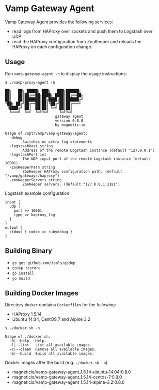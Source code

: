 # Vamp Gateway Agent

Vamp Gateway Agent provides the following services: 

- read logs from HAProxy over sockets and push them to Logstash over UDP
- read the HAProxy configuration from ZooKeeper and reloads the HAProxy on each configuration change.

## Usage

Run `vamp-gateway-agent -h` to display the usage instructions:

```
$ ./vamp-proxy-agent -h

██╗   ██╗ █████╗ ███╗   ███╗██████╗
██║   ██║██╔══██╗████╗ ████║██╔══██╗
██║   ██║███████║██╔████╔██║██████╔╝
╚██╗ ██╔╝██╔══██║██║╚██╔╝██║██╔═══╝
 ╚████╔╝ ██║  ██║██║ ╚═╝ ██║██║
  ╚═══╝  ╚═╝  ╚═╝╚═╝     ╚═╝╚═╝
                       gateway agent
                       version 0.8.0
                       by magnetic.io
                                       
Usage of /opt/vamp/vamp-gateway-agent:
  -debug
    	Switches on extra log statements
  -logstashHost string
    	Address of the remote Logstash instance (default "127.0.0.1")
  -logstashPort int
    	The UDP input port of the remote Logstash instance (default 10001)
  -zooKeeperPath string
    	ZooKeeper HAProxy configuration path. (default "/vamp/gateways/haproxy")
  -zooKeeperServers string
    	ZooKeeper servers. (default "127.0.0.1:2181")
```

Logstash example configuration:

```
input {
  udp {
    port => 10001
    type => haproxy_log
  }
}
output {
  stdout { codec => rubydebug }
}
```

## Building Binary

- `go get github.com/tools/godep`
- `godep restore`
- `go install`
- `go build`

## Building Docker Images

Directory `docker` contains `Dockerfile`s for the following:

- HAProxy 1.5.14
- Ubuntu 14.04, CentOS 7 and Alpine 3.2

```
$ ./docker.sh -h

Usage of ./docker.sh:
  -h|--help   Help.
  -l|--list   List all available images.
  -c|--clean  Remove all available images.
  -b|--build  Build all available images.

```

Docker images after the build (e.g. `./docker.sh -b`): 

- magneticio/vamp-gateway-agent_1.5.14-ubuntu-14.04:0.8.0
- magneticio/vamp-gateway-agent_1.5.14-centos-7:0.8.0
- magneticio/vamp-gateway-agent_1.5.14-alpine-3.2:0.8.0 

